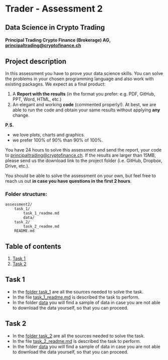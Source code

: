 # Trader - Assessment 2

## Data Science in Crypto Trading ##
#### Principal Trading Crypto Finance (Brokerage) AG, [principaltrading@cryptofinance.ch](mailto:principaltrading@cryptofinance.ch) ####

## Project description
In this assessment you have to prove your data science skills. 
You can solve the problems in your chosen programming language and also work with existing packages.
We expect as a final product:
1. A **Report with the results** (in the format you prefer: e.g. PDF, GitHub, PPT, Word, HTML, etc.)
2. An elegant and working **code** (commented properly!). At best, we are able to run the code and obtain your same results without applying **any** change.

**P.S.** 
- we love plots, charts and graphics.
- we prefer 100% of 90% than 90% of 100%.

You have 24 hours to solve this assessment and send the report, your code to [principaltrading@cryptofinance.ch](mailto:principaltrading@cryptofinance.ch). 
If the results are larger than 15MB, please send us the download link to the project folder (i.e. GitHub, Dropbox, Drive, etc.).

You should be able to solve the assessment on your own, but feel free to reach us out **in case you have questions in the first 2 hours**.

### Folder structure:
~~~~
assessment2/
    task_1/
        task_1_readme.md
        data/
    task_2/
        task_2_readme.md
    README.md
~~~~

## Table of contents
1. [Task 1](#task-1)
2. [Task 2](#task-2)

## Task 1
- In the [folder task_1](/task_1) are all the sources needed to solve the task.  
- In the file [task_1_readme.md](/task_1/task_1_readme.md) is described the task to perform.
- In the folder [data](/task_1/data) you will find a sample of data in case you are not able to download the data yourself, so that you can proceed.

## Task 2
- In the [folder task_2](/task_2) are all the sources needed to solve the task.  
- In the file [task_2_readme.md](/task_2/task_2_readme.md) is described the task to perform.
- In the folder [data](/task_2/data) you will find a sample of data in case you are not able to download the data yourself, so that you can proceed.

